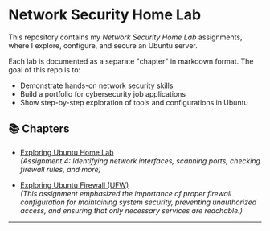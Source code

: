 # Network Security Home Lab

This repository contains my *Network Security Home Lab* assignments, where I explore, configure, and secure an Ubuntu server.  

Each lab is documented as a separate "chapter" in markdown format. The goal of this repo is to:
- Demonstrate hands-on network security skills
- Build a portfolio for cybersecurity job applications
- Show step-by-step exploration of tools and configurations in Ubuntu

## 📚 Chapters
- [Exploring Ubuntu Home Lab](Exploring_Ubuntu_Home_Lab.md)  
  *(Assignment 4: Identifying network interfaces, scanning ports, checking firewall rules, and more)*

- [Exploring Ubuntu Firewall (UFW)](Exploring_Ubuntu_Firewall_UFW.md)  
  *(This assignment emphasized the importance of proper firewall configuration for maintaining system security, preventing unauthorized access, and ensuring that only necessary services are reachable.)*  

---
